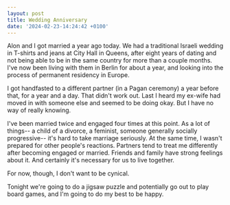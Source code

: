 ```yaml
---
layout: post
title: Wedding Anniversary
date: '2024-02-23-14:24:42 +0100'
---
```


Alon and I got married a year ago today. We had a traditional Israeli wedding in T-shirts and jeans at City Hall in Queens, after eight years of dating and not being able to be in the same country for more than a couple months. I've now been living with them in Berlin for about a year, and looking into the process of permanent residency in Europe.

I got handfasted to a different partner (in a Pagan ceremony) a year before that, for a year and a day. That didn't work out. Last I heard my ex-wife had moved in with someone else and seemed to be doing okay. But I have no way of really knowing.

I've been married twice and engaged four times at this point. As a lot of things-- a child of a divorce, a feminist, someone generally socially progressive-- it's hard to take marriage seriously. At the same time, I wasn't prepared for other people's reactions. Partners tend to treat me differently after becoming engaged or married. Friends and family have strong feelings about it. And certainly it's necessary for us to live together.

For now, though, I don't want to be cynical.

Tonight we're going to do a jigsaw puzzle and potentially go out to play board games, and I'm going to do my best to be happy.